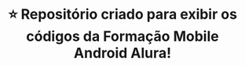 <h1 align="center">⭐ Repositório criado para exibir os códigos da Formação Mobile Android Alura!</h1>